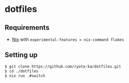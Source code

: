 # dotfiles

## Requirements

- [Nix](https://nixos.org/) with `experimental-features = nix-command flakes`

## Setting up

```sh
$ git clone https://github.com/ryota-ka/dotfiles.git
$ cd ./dotfiles
$ nix run .#switch
```
